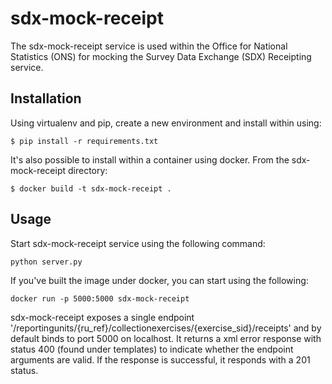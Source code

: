 # sdx-mock-receipt

The sdx-mock-receipt service is used within the Office for National Statistics (ONS) for mocking the Survey Data Exchange (SDX) Receipting service.

## Installation

Using virtualenv and pip, create a new environment and install within using:

    $ pip install -r requirements.txt

It's also possible to install within a container using docker. From the sdx-mock-receipt directory:

    $ docker build -t sdx-mock-receipt .

## Usage

Start sdx-mock-receipt service using the following command:

    python server.py

If you've built the image under docker, you can start using the following:

    docker run -p 5000:5000 sdx-mock-receipt

sdx-mock-receipt exposes a single endpoint '/reportingunits/{ru_ref}/collectionexercises/{exercise_sid}/receipts' and by default binds to port 5000 on localhost. It returns a xml error response with status 400 (found under templates) to indicate whether the endpoint arguments are valid. If the response is successful, it responds with a 201 status.
